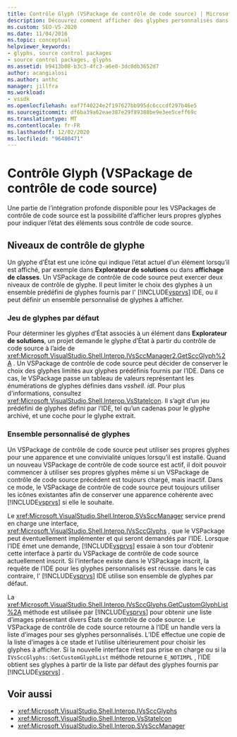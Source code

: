 ```yaml
---
title: Contrôle Glyph (VSPackage de contrôle de code source) | Microsoft Docs
description: Découvrez comment afficher des glyphes personnalisés dans un VSPackage de contrôle de code source afin de pouvoir utiliser vos propres icônes pour indiquer l’état des éléments sous contrôle de code source.
ms.custom: SEO-VS-2020
ms.date: 11/04/2016
ms.topic: conceptual
helpviewer_keywords:
- glyphs, source control packages
- source control packages, glyphs
ms.assetid: b9413b08-b3c3-4fc3-a6e0-3dc0db3652d7
author: acangialosi
ms.author: anthc
manager: jillfra
ms.workload:
- vssdk
ms.openlocfilehash: eaf7f40224e2f197627bb995dc6cccdf297b46e5
ms.sourcegitcommit: df6ba39a62eae387e29f89388be9e3ee5ceff69c
ms.translationtype: MT
ms.contentlocale: fr-FR
ms.lasthandoff: 12/02/2020
ms.locfileid: "96480471"
---
```

# <a name="glyph-control-source-control-vspackage"></a>Contrôle Glyph (VSPackage de contrôle de code source)
Une partie de l’intégration profonde disponible pour les VSPackages de contrôle de code source est la possibilité d’afficher leurs propres glyphes pour indiquer l’état des éléments sous contrôle de code source.

## <a name="levels-of-glyph-control"></a>Niveaux de contrôle de glyphe
 Un glyphe d’État est une icône qui indique l’état actuel d’un élément lorsqu’il est affiché, par exemple dans **Explorateur de solutions** ou dans **affichage de classes**. Un VSPackage de contrôle de code source peut exercer deux niveaux de contrôle de glyphe. Il peut limiter le choix des glyphes à un ensemble prédéfini de glyphes fournis par l' [!INCLUDE[vsprvs](../../code-quality/includes/vsprvs_md.md)] IDE, ou il peut définir un ensemble personnalisé de glyphes à afficher.

### <a name="default-set-of-glyphs"></a>Jeu de glyphes par défaut
 Pour déterminer les glyphes d’État associés à un élément dans **Explorateur de solutions**, un projet demande le glyphe d’État à partir du contrôle de code source à l’aide de <xref:Microsoft.VisualStudio.Shell.Interop.IVsSccManager2.GetSccGlyph%2A> . Un VSPackage de contrôle de code source peut décider de conserver le choix des glyphes limités aux glyphes prédéfinis fournis par l’IDE. Dans ce cas, le VSPackage passe un tableau de valeurs représentant les énumérations de glyphes définies dans *vsshell. idl*. Pour plus d'informations, consultez <xref:Microsoft.VisualStudio.Shell.Interop.VsStateIcon>. Il s’agit d’un jeu prédéfini de glyphes défini par l’IDE, tel qu’un cadenas pour le glyphe archivé, et une coche pour le glyphe extrait.

### <a name="custom-set-of-glyphs"></a>Ensemble personnalisé de glyphes
 Un VSPackage de contrôle de code source peut utiliser ses propres glyphes pour une apparence et une convivialité uniques lorsqu’il est installé. Quand un nouveau VSPackage de contrôle de code source est actif, il doit pouvoir commencer à utiliser ses propres glyphes même si un VSPackage de contrôle de code source précédent est toujours chargé, mais inactif. Dans ce mode, le VSPackage de contrôle de code source peut toujours utiliser les icônes existantes afin de conserver une apparence cohérente avec [!INCLUDE[vsprvs](../../code-quality/includes/vsprvs_md.md)] si elle le souhaite.

 Le <xref:Microsoft.VisualStudio.Shell.Interop.SVsSccManager> service prend en charge une interface, <xref:Microsoft.VisualStudio.Shell.Interop.IVsSccGlyphs> , que le VSPackage peut éventuellement implémenter et qui seront demandés par l’IDE. Lorsque l’IDE émet une demande, [!INCLUDE[vsprvs](../../code-quality/includes/vsprvs_md.md)] essaie à son tour d’obtenir cette interface à partir du VSPackage de contrôle de code source actuellement inscrit. Si l’interface existe dans le VSPackage inscrit, la requête de l’IDE pour les glyphes personnalisés est réussie. dans le cas contraire, l' [!INCLUDE[vsprvs](../../code-quality/includes/vsprvs_md.md)] IDE utilise son ensemble de glyphes par défaut.

 La <xref:Microsoft.VisualStudio.Shell.Interop.IVsSccGlyphs.GetCustomGlyphList%2A> méthode est utilisée par [!INCLUDE[vsprvs](../../code-quality/includes/vsprvs_md.md)] pour obtenir une liste d’images présentant divers États de contrôle de code source. Le VSPackage de contrôle de code source retourne à l’IDE un handle vers la liste d’images pour ses glyphes personnalisés. L’IDE effectue une copie de la liste d’images à ce stade et l’utilise ultérieurement pour choisir les glyphes à afficher. Si la nouvelle interface n’est pas prise en charge ou si la `IVsSccGlyphs::GetCustomGlyphList` méthode retourne `E_NOTIMPL` , l’IDE obtient ses glyphes à partir de la liste par défaut des glyphes fournis par [!INCLUDE[vsprvs](../../code-quality/includes/vsprvs_md.md)] .

## <a name="see-also"></a>Voir aussi
- <xref:Microsoft.VisualStudio.Shell.Interop.IVsSccGlyphs>
- <xref:Microsoft.VisualStudio.Shell.Interop.VsStateIcon>
- <xref:Microsoft.VisualStudio.Shell.Interop.SVsSccManager>
